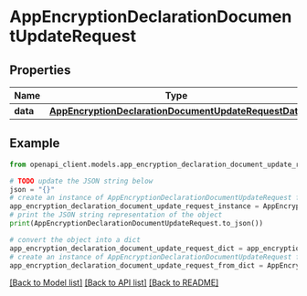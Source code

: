 # AppEncryptionDeclarationDocumentUpdateRequest


## Properties

Name | Type | Description | Notes
------------ | ------------- | ------------- | -------------
**data** | [**AppEncryptionDeclarationDocumentUpdateRequestData**](AppEncryptionDeclarationDocumentUpdateRequestData.md) |  | 

## Example

```python
from openapi_client.models.app_encryption_declaration_document_update_request import AppEncryptionDeclarationDocumentUpdateRequest

# TODO update the JSON string below
json = "{}"
# create an instance of AppEncryptionDeclarationDocumentUpdateRequest from a JSON string
app_encryption_declaration_document_update_request_instance = AppEncryptionDeclarationDocumentUpdateRequest.from_json(json)
# print the JSON string representation of the object
print(AppEncryptionDeclarationDocumentUpdateRequest.to_json())

# convert the object into a dict
app_encryption_declaration_document_update_request_dict = app_encryption_declaration_document_update_request_instance.to_dict()
# create an instance of AppEncryptionDeclarationDocumentUpdateRequest from a dict
app_encryption_declaration_document_update_request_from_dict = AppEncryptionDeclarationDocumentUpdateRequest.from_dict(app_encryption_declaration_document_update_request_dict)
```
[[Back to Model list]](../README.md#documentation-for-models) [[Back to API list]](../README.md#documentation-for-api-endpoints) [[Back to README]](../README.md)


